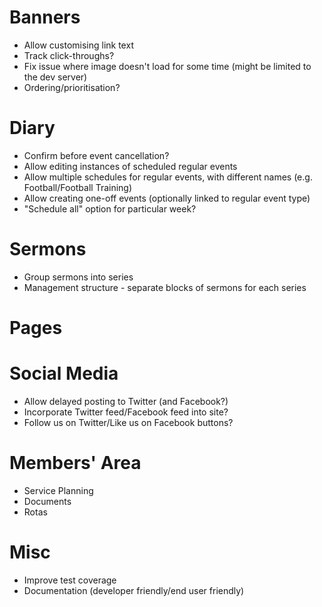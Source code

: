 # Banners

* Allow customising link text
* Track click-throughs?
* Fix issue where image doesn't load for some time (might be limited to the
  dev server)
* Ordering/prioritisation?

# Diary

* Confirm before event cancellation?
* Allow editing instances of scheduled regular events
* Allow multiple schedules for regular events, with different names (e.g.
  Football/Football Training)
* Allow creating one-off events (optionally linked to regular event type)
* "Schedule all" option for particular week?

# Sermons

* Group sermons into series
* Management structure - separate blocks of sermons for each series

# Pages

# Social Media

* Allow delayed posting to Twitter (and Facebook?)
* Incorporate Twitter feed/Facebook feed into site?
* Follow us on Twitter/Like us on Facebook buttons?

# Members' Area

* Service Planning
* Documents
* Rotas

# Misc

* Improve test coverage
* Documentation (developer friendly/end user friendly)
